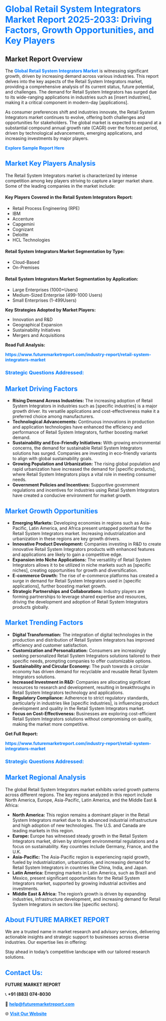 <h1 style="color: #007BFF;">Global Retail System Integrators Market Report 2025-2033: Driving Factors, Growth Opportunities, and Key Players</h1>

<section id="overview">
<h2>Market Report Overview</h2>
<p>The <a href="https://www.futuremarketreport.com/industry-report/retail-system-integrators-market" style="color: #007BFF; text-decoration: none;"><strong>Global Retail System Integrators Market</strong></a> is witnessing significant growth, driven by increasing demand across various industries. This report delves into the key aspects of the Retail System Integrators market, providing a comprehensive analysis of its current status, future potential, and challenges. The demand for Retail System Integrators has surged due to its wide-ranging applications in industries such as [insert industries], making it a critical component in modern-day [applications].</p>
<p>As consumer preferences shift and industries innovate, the Retail System Integrators market continues to evolve, offering both challenges and opportunities for stakeholders. The global market is expected to expand at a substantial compound annual growth rate (CAGR) over the forecast period, driven by technological advancements, emerging applications, and increasing investments by major players.</p>
</section>

<section id="overview">
<p><a href="https://www.futuremarketreport.com/request-sample/reportId=51899" style="color: #007BFF; text-decoration: none;"><strong>Explore Sample Report Here</strong></a></p>
</section>

<section id="key-players">
<h2 style="color: #007BFF;">Market Key Players Analysis</h2>
<p>The Retail System Integrators market is characterized by intense competition among key players striving to capture a larger market share. Some of the leading companies in the market include:</p>
<h4>Key Players Covered in the Retail System Integrators Report:</h4>
<ul><li>Retail Process Engineering (RPE)</li><li>IBM</li><li>Accenture</li><li>Capgemini</li><li>Cognizant</li><li>Deloitte</li><li>HCL Technologies</li></ul>
<h4>Retail System Integrators Market Segmentation by Type:</h4>
<ul><li>Cloud-Based</li><li>On-Premises</li></ul>

<h4>Retail System Integrators Market Segmentation by Application:</h4>
<ul><li>Large Enterprises (1000+Users)</li><li>Medium-Sized Enterprise (499-1000 Users)</li><li>Small Enterprises (1-499Users)</li></ul>
<p><strong>Key Strategies Adopted by Market Players:</strong></p>
<ul>
<li>Innovation and R&D</li>
<li>Geographical Expansion</li>
<li>Sustainability Initiatives</li>
<li>Mergers and Acquisitions</li>
</ul>
</section>

<section>
<p><strong>Read Full Analysis: </strong></p><a href="https://www.futuremarketreport.com/industry-report/retail-system-integrators-market" style="color: #007BFF; text-decoration: none;"><strong>https://www.futuremarketreport.com/industry-report/retail-system-integrators-market</strong></a>
<h3 style="color: #007BFF;">Strategic Questions Addressed:</h3>
</section>

<section id="driving-factors">
<h2 style="color: #007BFF;">Market Driving Factors</h2>
<ul>
<li><strong>Rising Demand Across Industries:</strong> The increasing adoption of Retail System Integrators in industries such as [specific industries] is a major growth driver. Its versatile applications and cost-effectiveness make it a preferred choice among manufacturers.</li>
<li><strong>Technological Advancements:</strong> Continuous innovations in production and application technologies have enhanced the efficiency and performance of Retail System Integrators, further boosting market demand.</li>
<li><strong>Sustainability and Eco-Friendly Initiatives:</strong> With growing environmental concerns, the demand for sustainable Retail System Integrators solutions has surged. Companies are investing in eco-friendly variants to align with global sustainability goals.</li>
<li><strong>Growing Population and Urbanization:</strong> The rising global population and rapid urbanization have increased the demand for [specific products], where Retail System Integrators plays a vital role in meeting consumer needs.</li>
<li><strong>Government Policies and Incentives:</strong> Supportive government regulations and incentives for industries using Retail System Integrators have created a conducive environment for market growth.</li>
</ul>
</section>

<section id="growth-opportunities">
<h2 style="color: #007BFF;">Market Growth Opportunities</h2>
<ul>
<li><strong>Emerging Markets:</strong> Developing economies in regions such as Asia-Pacific, Latin America, and Africa present untapped potential for the Retail System Integrators market. Increasing industrialization and urbanization in these regions are key growth drivers.</li>
<li><strong>Innovative Product Development:</strong> Companies investing in R&D to create innovative Retail System Integrators products with enhanced features and applications are likely to gain a competitive edge.</li>
<li><strong>Expansion into Niche Applications:</strong> The versatility of Retail System Integrators allows it to be utilized in niche markets such as [specific niches], creating opportunities for growth and diversification.</li>
<li><strong>E-commerce Growth:</strong> The rise of e-commerce platforms has created a surge in demand for Retail System Integrators used in [specific applications], further boosting market growth.</li>
<li><strong>Strategic Partnerships and Collaborations:</strong> Industry players are forming partnerships to leverage shared expertise and resources, driving the development and adoption of Retail System Integrators products globally.</li>
</ul>
</section>

<section id="trending-factors">
<h2 style="color: #007BFF;">Market Trending Factors</h2>
<ul>
<li><strong>Digital Transformation:</strong> The integration of digital technologies in the production and distribution of Retail System Integrators has improved efficiency and customer satisfaction.</li>
<li><strong>Customization and Personalization:</strong> Consumers are increasingly seeking personalized Retail System Integrators solutions tailored to their specific needs, prompting companies to offer customizable options.</li>
<li><strong>Sustainability and Circular Economy:</strong> The push towards a circular economy has driven demand for recyclable and reusable Retail System Integrators solutions.</li>
<li><strong>Increased Investment in R&D:</strong> Companies are allocating significant resources to research and development, resulting in breakthroughs in Retail System Integrators technology and applications.</li>
<li><strong>Regulatory Compliance:</strong> Adherence to strict regulatory standards, particularly in industries like [specific industries], is influencing product development and quality in the Retail System Integrators market.</li>
<li><strong>Focus on Cost-Effectiveness:</strong> Businesses are exploring cost-efficient Retail System Integrators solutions without compromising on quality, making the market more competitive.</li>
</ul>
</section>

<section>
<p><strong>Get Full Report: </strong></p><a href="https://www.futuremarketreport.com/industry-report/retail-system-integrators-market" style="color: #007BFF; text-decoration: none;"><strong>https://www.futuremarketreport.com/industry-report/retail-system-integrators-market</strong></a>
<h3 style="color: #007BFF;">Strategic Questions Addressed:</h3>
</section>


<section id="regional-analysis">
<h2 style="color: #007BFF;">Market Regional Analysis</h2>
<p>The global Retail System Integrators market exhibits varied growth patterns across different regions. The key regions analyzed in this report include North America, Europe, Asia-Pacific, Latin America, and the Middle East & Africa:</p>
<ul>
<li><strong>North America:</strong> This region remains a dominant player in the Retail System Integrators market due to its advanced industrial infrastructure and high adoption of new technologies. The U.S. and Canada are leading markets in this region.</li>
<li><strong>Europe:</strong> Europe has witnessed steady growth in the Retail System Integrators market, driven by stringent environmental regulations and a focus on sustainability. Key countries include Germany, France, and the U.K.</li>
<li><strong>Asia-Pacific:</strong> The Asia-Pacific region is experiencing rapid growth, fueled by industrialization, urbanization, and increasing demand for Retail System Integrators in countries like China, India, and Japan.</li>
<li><strong>Latin America:</strong> Emerging markets in Latin America, such as Brazil and Mexico, present significant opportunities for the Retail System Integrators market, supported by growing industrial activities and investments.</li>
<li><strong>Middle East & Africa:</strong> The region’s growth is driven by expanding industries, infrastructure development, and increasing demand for Retail System Integrators in sectors like [specific sectors].</li>
</ul>
</section>

<footer>
<h2 style="color: #007BFF;">About FUTURE MARKET REPORT</h2>
<p>We are a trusted name in market research and advisory services, delivering actionable insights and strategic support to businesses across diverse industries. Our expertise lies in offering:</p>

<p>Stay ahead in today’s competitive landscape with our tailored research solutions.</p>

<h2 style="color: #007BFF;">Contact Us:</h2>
<p><strong>FUTURE MARKET REPORT</strong></p>
<p>📞 <strong>+91 (883) 074-8030</strong></p>
<p>📧 <strong><a href="mailto:help@futuremarketreport.com" style="color: #007BFF;">help@futuremarketreport.com</a></strong></p>
<p>🌐 <strong><a href="https://www.futuremarketreport.com/" style="color: #007BFF;">Visit Our Website</a></strong></p>
</footer>